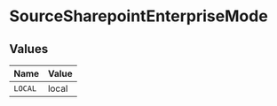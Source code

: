 # SourceSharepointEnterpriseMode


## Values

| Name    | Value   |
| ------- | ------- |
| `LOCAL` | local   |
